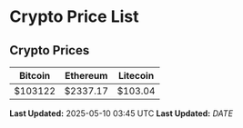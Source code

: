 # Crypto Price List

## Crypto Prices
| Bitcoin | Ethereum | Litecoin |
| ------- | -------- | -------- |
| $103122 | $2337.17 | $103.04 |
**Last Updated:** 2025-05-10 03:45 UTC
**Last Updated:** $DATE$
